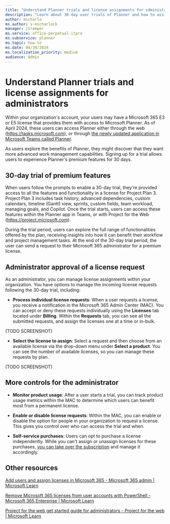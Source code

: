 ```yaml
---
title: "Understand Planner trials and license assignments for sdministrators"
description: "Learn about 30-day user trials of Planner and how to assign licenses."
author: mscharlo 
ms.author: v-mscharlock 
manager: jtremper
ms.service: office-perpetual-itpro
ms.subservice: planner
ms.topic: how-to 
ms.date: 04/30/2024
ms.localization_priority: medium
audience: Admin
---
```


# Understand Planner trials and license assignments for administrators

Within your organization's account, your users may have a Microsoft 365 E3 or E5 license that provides them with access to Microsoft Planner. As of April 2024, these users can access Planner either through the web (https://tasks.microsoft.com), or through [the newly updated application in Microsoft Teams called Planner](https://teams.microsoft.com/l/app/com.microsoft.teamspace.tab.planner?source=app-details-dialog).

As users explore the benefits of Planner, they might discover that they want more advanced work management capabilities. Signing up for a trial allows users to experience Planner's premium features for 30 days.

## 30-day trial of premium features

When users follow the prompts to enable a 30-day trial, they're provided access to all the features and functionality in a license for Project Plan 3. Project Plan 3 includes task history, advanced dependencies, custom calendars, timeline (Gantt) view, sprints, custom fields, team workload, managing goals, and Copilot. Once the trial starts, users can access these features within the Planner app in Teams, or with Project for the Web (https://project.microsoft.com).

During the trial period, users can explore the full range of functionalities offered by the plan, receiving insights into how it can benefit their workflow and project management tasks. At the end of the 30-day trial period, the user can send a request to their Microsoft 365 administrator for a premium license.

## Administrator approval of a license request

As an administrator, you can manage license assignments within your organization. You have options to manage the incoming license requests following the 30-day trial, including:

- **Process individual license requests**: When a user requests a license, you receive a notification in the Microsoft 365 Admin Center (MAC). You can accept or deny these requests individually using the **Licenses** tab located under **Billing**. Within the **Requests** tab, you can see all the submitted requests, and assign the licenses one at a time or in-bulk.

(TODO SCREENSHOT)

- **Select the license to assign**: Select a request and then choose from an available license via the drop-down menu under **Select a product**. You can see the number of available licenses, so you can manage these requests by plan.  

(TODO SCREENSHOT)

## More controls for the administrator

- **Monitor product usage**: After a user starts a trial, you can track product usage metrics within the MAC to determine which users can benefit most from a permanent license.

- **Enable or disable license requests**: Within the MAC, you can enable or disable the option for people in your organization to request a license. This gives you control over who can access the trial and when.

- **Self-service purchases**: Users can opt to purchase a license independently. While you can't assign or unassign licenses for these purchases, [you can take over the subscription](/microsoft-365/commerce/subscriptions/manage-self-service-purchases-admins?view=o365-worldwide#take-over-a-self-service-purchase-or-trial-subscription&preserve-view=true) and manage it accordingly.

## Other resources

[Add users and assign licenses in Microsoft 365 - Microsoft 365 admin | Microsoft Learn](/microsoft-365/admin/add-users/add-users)

[Remove Microsoft 365 licenses from user accounts with PowerShell - Microsoft 365 Enterprise | Microsoft Learn](/microsoft-365/enterprise/remove-licenses-from-user-accounts-with-microsoft-365-powershell)

[Project for the web get started guide for administrators - Project for the web | Microsoft Learn](/project-for-the-web/project-for-the-web-get-started-guide-for-admins)
